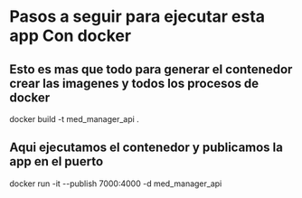 # Pasos a seguir para ejecutar esta app Con docker

## Esto es mas que todo para generar el contenedor crear las imagenes y todos los procesos de docker

docker build -t med_manager_api .

## Aqui ejecutamos el contenedor y publicamos la app en el puerto

docker run -it --publish 7000:4000 -d med_manager_api
